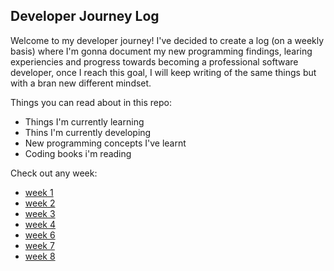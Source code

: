 ## Developer Journey Log

Welcome to my developer journey! I've decided to create a log (on a weekly basis) where I'm gonna document my new programming findings, learing experiencies and progress towards becoming a professional software developer, once I reach this goal, I will keep writing of the same things but with a bran new different mindset.

Things you can read about in this repo:
- Things I'm currently learning
- Thins I'm currently developing
- New programming concepts I've learnt
- Coding books i'm reading

Check out any week:
- [week 1](https://github.com/Glazzes/DevJourney/tree/main/week1)
- [week 2](https://github.com/Glazzes/DevJourney/tree/main/week2)
- [week 3](https://github.com/Glazzes/DevJourney/tree/main/week3)
- [week 4](https://github.com/Glazzes/DevJourney/tree/main/week4)
- [week 6](https://github.com/Glazzes/DevJourney/tree/main/week6)
- [week 7](https://github.com/Glazzes/DevJourney/tree/main/week7)
- [week 8](https://github.com/Glazzes/DevJourney/tree/main/week8)
